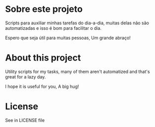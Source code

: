 # Sobre este projeto

Scripts para auxiliar minhas tarefas do dia-a-dia, muitas delas não são automatizadas e isso é bom para facilitar o dia.

Espero que seja útil para muitas pessoas,
Um grande abraço!

# About this project

Utility scripts for my tasks, many of them aren't automatized and that's great for a lazy day.

I hope it is useful for you,
A big hug!

# License

See in LICENSE file
